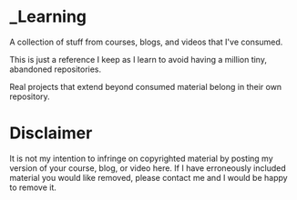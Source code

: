 # _Learning
A collection of stuff from courses, blogs, and videos that I've consumed. 

This is just a reference I keep as I learn to avoid having a million tiny, abandoned repositories.

Real projects that extend beyond consumed material belong in their own repository.

# Disclaimer
It is not my intention to infringe on copyrighted material by posting my version of your
course, blog, or video here.  If I have erroneously included material you
would like removed, please contact me and I would be happy to remove it.


